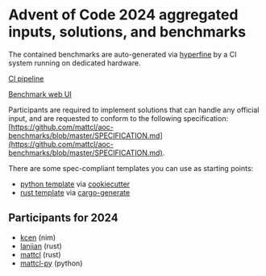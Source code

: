 # Advent of Code 2024 aggregated inputs, solutions, and benchmarks

The contained benchmarks are auto-generated via
[hyperfine](https://github.com/sharkdp/hyperfine) by a CI system running on
dedicated hardware.

[CI pipeline](http://ci.papercode.net:8080/teams/main/pipelines/aoc2024)

[Benchmark web UI](https://aoc.ancalagon.black)

Participants are required to implement solutions that can handle any official
input, and are requested to conform to the following specification:
[https://github.com/mattcl/aoc-benchmarks/blob/master/SPECIFICATION.md](https://github.com/mattcl/aoc-benchmarks/blob/master/SPECIFICATION.md).

There are some spec-compliant templates you can use as starting points:

* [python template](https://github.com/mattcl/aoc-python-template) via
  [cookiecutter](https://cookiecutter.readthedocs.io/en/stable/)
* [rust template](https://github.com/mattcl/aoc-template) via
  [cargo-generate](https://github.com/cargo-generate/cargo-generate)


## Participants for 2024

- [kcen](https://github.com/kcen/aoc2024) (nim)
- [lanjian](https://github.com/lanjian/aoc-2024) (rust)
- [mattcl](https://github.com/mattcl/aoc2024) (rust)
- [mattcl-py](https://github.com/mattcl/aoc2024-py) (python)